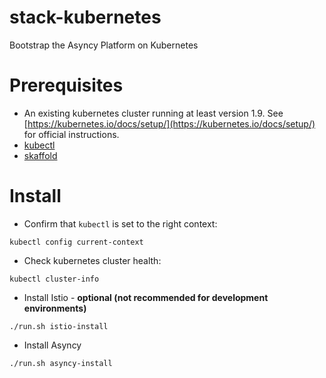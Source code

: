 # stack-kubernetes
Bootstrap the Asyncy Platform on Kubernetes

# Prerequisites

* An existing kubernetes cluster running at least version 1.9. See [https://kubernetes.io/docs/setup/](https://kubernetes.io/docs/setup/) for official instructions.
* [kubectl](https://kubernetes.io/docs/tasks/tools/install-kubectl/)
* [skaffold](https://github.com/GoogleCloudPlatform/skaffold)

# Install

* Confirm that `kubectl` is set to the right context:
```shell
kubectl config current-context
```

* Check kubernetes cluster health:
```shell
kubectl cluster-info
```

* Install Istio - **optional (not recommended for development environments)**
```shell
./run.sh istio-install
```

* Install Asyncy
```shell
./run.sh asyncy-install
```
